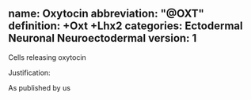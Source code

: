 name: Oxytocin
abbreviation: "@OXT"
definition: +Oxt +Lhx2
categories: Ectodermal Neuronal Neuroectodermal
version: 1
---

Cells releasing oxytocin

Justification:

As published by us
